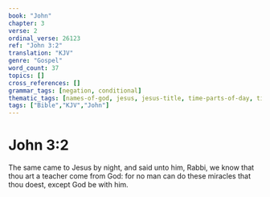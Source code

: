 ```yaml
---
book: "John"
chapter: 3
verse: 2
ordinal_verse: 26123
ref: "John 3:2"
translation: "KJV"
genre: "Gospel"
word_count: 37
topics: []
cross_references: []
grammar_tags: [negation, conditional]
thematic_tags: [names-of-god, jesus, jesus-title, time-parts-of-day, time]
tags: ["Bible","KJV","John"]
---
```


# John 3:2

The same came to Jesus by night, and said unto him, Rabbi, we know that thou art a teacher come from God: for no man can do these miracles that thou doest, except God be with him.

